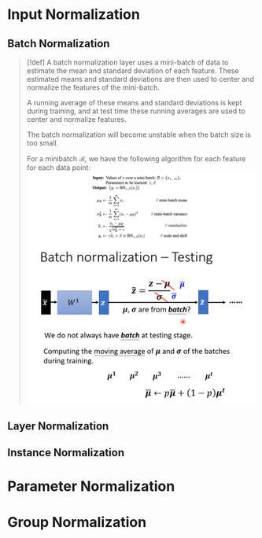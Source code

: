 # Input Normalization
## Batch Normalization
> [!def]
> A batch normalization layer uses a mini-batch of data to estimate the mean and standard deviation of each feature. These estimated means and standard deviations are then used to center and normalize the features of the mini-batch. 
> 
> A running average of these means and standard deviations is kept during training, and at test time these running averages are used to center and normalize features.
> 
> The batch normalization will become unstable when the batch size is too small.
> 
> For a minibatch $\mathcal{B}$, we have the following algorithm for each feature for each data point:
> ![](Normalization.assets/image-20240331113222047.png)![](Normalization.assets/image-20240331113728230.png)






## Layer Normalization










## Instance Normalization






# Parameter Normalization













# Group Normalization







